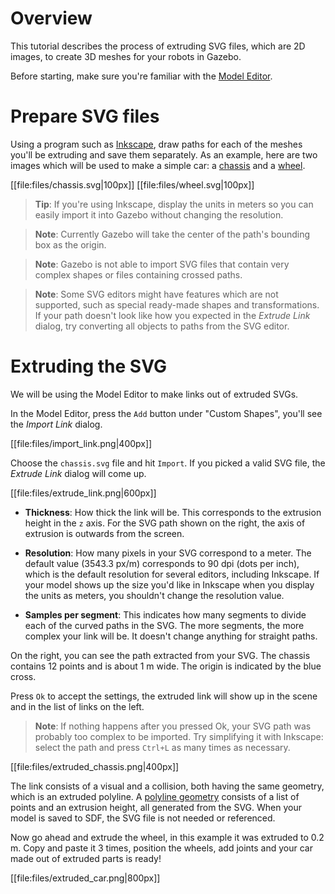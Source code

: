 # Overview

This tutorial describes the process of extruding SVG files, which are 2D images, to create 3D meshes for your robots in Gazebo.

Before starting, make sure you're familiar with the [Model Editor](http://gazebosim.org/tutorials?tut=model_editor).

# Prepare SVG files

Using a program such as [Inkscape](https://inkscape.org/), draw paths for each of the meshes you'll be extruding and save them separately. As an example, here are two images which will be used to make a simple car: a [chassis](https://bitbucket.org/osrf/gazebo_tutorials/raw/default/extrude_svg/files/chassis.svg) and a [wheel](https://bitbucket.org/osrf/gazebo_tutorials/raw/default/extrude_svg/files/wheel.svg).

[[file:files/chassis.svg|100px]]
[[file:files/wheel.svg|100px]]

> **Tip**: If you're using Inkscape, display the units in meters so you can easily import it into Gazebo without changing the resolution.

> **Note**: Currently Gazebo will take the center of the path's bounding box as the origin.

> **Note**: Gazebo is not able to import SVG files that contain very complex shapes or files containing crossed paths.

> **Note**: Some SVG editors might have features which are not supported, such as special ready-made shapes and transformations. If your path doesn't look like how you expected in the *Extrude Link* dialog, try converting all objects to paths from the SVG editor.

# Extruding the SVG

We will be using the Model Editor to make links out of extruded SVGs.

In the Model Editor, press the `Add` button under "Custom Shapes", you'll see the *Import Link* dialog.

[[file:files/import_link.png|400px]]

Choose the `chassis.svg` file and hit `Import`. If you picked a valid SVG file, the *Extrude Link* dialog will come up.

[[file:files/extrude_link.png|600px]]

* **Thickness**: How thick the link will be. This corresponds to the extrusion height in the `z` axis. For the SVG path shown on the right, the axis of extrusion is outwards from the screen.

* **Resolution**: How many pixels in your SVG correspond to a meter. The default value (3543.3 px/m) corresponds to 90 dpi (dots per inch), which is the default resolution for several editors, including Inkscape. If your model shows up the size you'd like in Inkscape when you display the units as meters, you shouldn't change the resolution value.

* **Samples per segment**: This indicates how many segments to divide each of the curved paths in the SVG. The more segments, the more complex your link will be. It doesn't change anything for straight paths.

On the right, you can see the path extracted from your SVG. The chassis contains 12 points and is about 1 m wide. The origin is indicated by the blue cross.

Press `Ok` to accept the settings, the extruded link will show up in the scene and in the list of links on the left.

> **Note**: If nothing happens after you pressed Ok, your SVG path was probably too complex to be imported. Try simplifying it with Inkscape: select the path and press `Ctrl+L` as many times as necessary.

[[file:files/extruded_chassis.png|400px]]

The link consists of a visual and a collision, both having the same geometry, which is an extruded polyline. A [polyline geometry](http://sdformat.org/spec?ver=1.5&elem=geometry#geometry_polyline) consists of a list of points and an extrusion height, all generated from the SVG. When your model is saved to SDF, the SVG file is not needed or referenced.

Now go ahead and extrude the wheel, in this example it was extruded to 0.2 m. Copy and paste it 3 times, position the wheels, add joints and your car made out of extruded parts is ready!

[[file:files/extruded_car.png|800px]]
